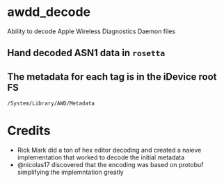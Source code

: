 # awdd_decode
Ability to decode Apple Wireless Diagnostics Daemon files

## Hand decoded ASN1 data in `rosetta`

## The metadata for each tag is in the iDevice root FS

`/System/Library/AWD/Metadata`


# Credits

* Rick Mark did a ton of hex editor decoding and created a naieve implementation that worked to decode the initial metadata
* @nicolas17 discovered that the encoding was based on protobuf simplifying the implemntation greatly
